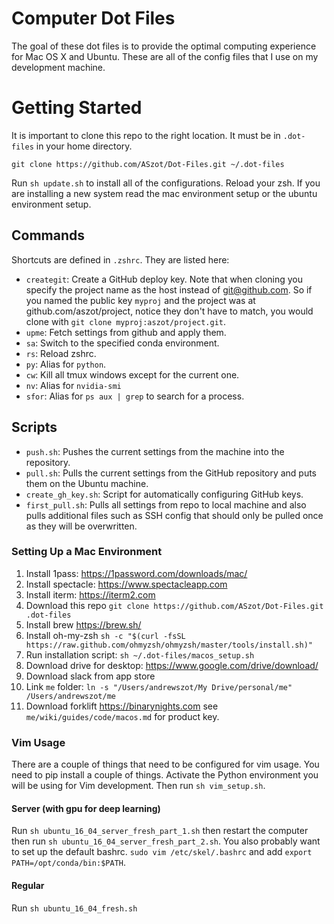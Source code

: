 # Computer Dot Files
The goal of these dot files is to provide the optimal computing experience for Mac OS X and Ubuntu. 
These are all of the config files that I use on my development machine. 

# Getting Started
It is important to clone this repo to the right location. It must be in
`.dot-files` in your home directory. 

```
git clone https://github.com/ASzot/Dot-Files.git ~/.dot-files
```

Run `sh update.sh` to install all of the configurations. Reload your zsh. If you are installing a new system read the mac environment setup or the ubuntu environment setup.

## Commands
Shortcuts are defined in `.zshrc`. They are listed here: 
* `creategit`: Create a GitHub deploy key. Note that when cloning you specify
  the project name as the host instead of git@github.com. So if you named the
  public key `myproj` and the project was at github.com/aszot/project, notice
  they don't have to match, you would clone with `git clone myproj:aszot/project.git`.
* `upme`: Fetch settings from github and apply them. 
* `sa`: Switch to the specified conda environment. 
* `rs`: Reload zshrc.
* `py`: Alias for `python`. 
* `cw`: Kill all tmux windows except for the current one. 
* `nv`: Alias for `nvidia-smi`
* `sfor`: Alias for `ps aux | grep` to search for a process. 

## Scripts
* `push.sh`: Pushes the current settings from the machine into the repository.
* `pull.sh`: Pulls the current settings from the GitHub repository and puts them on the Ubuntu machine.
* `create_gh_key.sh`: Script for automatically configuring GitHub keys. 
* `first_pull.sh`: Pulls all settings from repo to local machine and also pulls
  additional files such as SSH config that should only be pulled once as they
  will be overwritten. 


### Setting Up a Mac Environment
1. Install 1pass: https://1password.com/downloads/mac/
2. Install spectacle: https://www.spectacleapp.com
3. Install iterm: https://iterm2.com
4. Download this repo `git clone https://github.com/ASzot/Dot-Files.git .dot-files`
5. Install brew https://brew.sh/ 
6. Install oh-my-zsh `sh -c "$(curl -fsSL https://raw.github.com/ohmyzsh/ohmyzsh/master/tools/install.sh)"`
7. Run installation script: `sh ~/.dot-files/macos_setup.sh`
8. Download drive for desktop: https://www.google.com/drive/download/
9. Download slack from app store
10. Link `me` folder: `ln -s "/Users/andrewszot/My Drive/personal/me" /Users/andrewszot/me`
11. Download forklift https://binarynights.com see `me/wiki/guides/code/macos.md` for product key. 




### Vim Usage
There are a couple of things that need to be configured for vim usage. You need
to pip install a couple of things. Activate the Python environment you will be
using for Vim development. Then run `sh vim_setup.sh`.

#### Server (with gpu for deep learning)
Run `sh ubuntu_16_04_server_fresh_part_1.sh` then restart the computer then run `sh ubuntu_16_04_server_fresh_part_2.sh`. You also probably want to set up the default bashrc. `sudo vim /etc/skel/.bashrc` and add `export PATH=/opt/conda/bin:$PATH`.

#### Regular
Run `sh ubuntu_16_04_fresh.sh`
